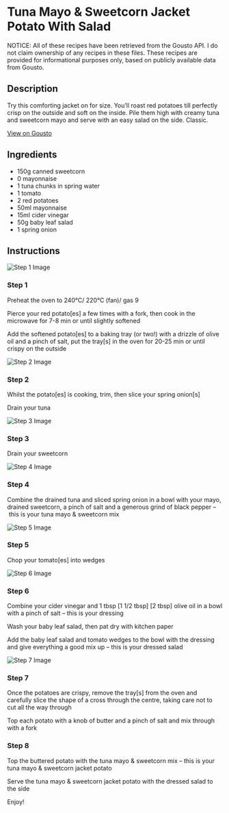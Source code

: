 # Tuna Mayo & Sweetcorn Jacket Potato With Salad 

NOTICE: All of these recipes have been retrieved from the Gousto API. I do not claim ownership of any recipes in these files. These recipes are provided for informational purposes only, based on publicly available data from Gousto.

## Description

Try this comforting jacket on for size. You’ll roast red potatoes till perfectly crisp on the outside and soft on the inside. Pile them high with creamy tuna and sweetcorn mayo and serve with an easy salad on the side. Classic.

[View on Gousto](https://www.gousto.co.uk/recipes/cookbook/tuna-mayo-sweetcorn-jacket-potato-with-salad)

## Ingredients

- 150g canned sweetcorn
- 0 mayonnaise
- 1 tuna chunks in spring water
- 1 tomato
- 2 red potatoes
- 50ml mayonnaise
- 15ml cider vinegar
- 50g baby leaf salad
- 1 spring onion

## Instructions

![Step 1 Image](https://production-media.gousto.co.uk/cms/recipe-step-image/step-1-1697644493692-x200.jpg)

### Step 1

Preheat the oven to 240°C/ 220°C (fan)/ gas 9

Pierce your red potato[es] a few times with a fork, then cook in the microwave for 7-8 min or until slightly softened

Add the softened potato[es] to a baking tray (or two!) with a drizzle of olive oil and a pinch of salt, put the tray[s] in the oven for 20-25 min or until crispy on the outside

![Step 2 Image](https://production-media.gousto.co.uk/cms/recipe-step-image/step-2-1697644497627-x200.jpg)

### Step 2

Whilst the potato[es] is cooking, trim, then slice your spring onion[s]

Drain your tuna

![Step 3 Image](https://production-media.gousto.co.uk/cms/recipe-step-image/step-3-1697644501078-x200.jpg)

### Step 3

Drain your sweetcorn

![Step 4 Image](https://production-media.gousto.co.uk/cms/recipe-step-image/step-4-1697644505112-x200.jpg)

### Step 4

Combine the drained tuna and sliced spring onion in a bowl with your mayo, drained sweetcorn, a pinch of salt and a generous grind of black pepper – this is your tuna mayo & sweetcorn mix

![Step 5 Image](https://production-media.gousto.co.uk/cms/recipe-step-image/step-5-1697644509234-x200.jpg)

### Step 5

Chop your tomato[es] into wedges

![Step 6 Image](https://production-media.gousto.co.uk/cms/recipe-step-image/step-6-1697644513384-x200.jpg)

### Step 6

Combine your cider vinegar and 1 tbsp <span class="text-purple">[1 1/2 tbsp]</span> <span class="text-danger">[2 tbsp]</span> olive oil in a bowl with a pinch of salt – this is your dressing

Wash your baby leaf salad, then pat dry with kitchen paper

Add the baby leaf salad and tomato wedges to the bowl with the dressing and give everything a good mix up – this is your dressed salad

![Step 7 Image](https://production-media.gousto.co.uk/cms/recipe-step-image/step-7-1697644518482-x200.jpg)

### Step 7

Once the potatoes are crispy, remove the tray[s] from the oven and carefully slice the shape of a cross through the centre, taking care not to cut all the way through

Top each potato with a knob of butter and a pinch of salt and mix through with a fork

### Step 8

Top the buttered potato with the tuna mayo & sweetcorn mix – this is your tuna mayo & sweetcorn jacket potato

Serve the tuna mayo & sweetcorn jacket potato with the dressed salad to the side

Enjoy!

